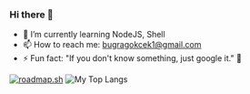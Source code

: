 ### Hi there 👋

- 🌱 I’m currently learning NodeJS, Shell
- 📫 How to reach me: bugragokcek1@gmail.com
- ⚡ Fun fact: "If you don't know something, just google it." 🤪

<p float="center">
    <a href="https://roadmap.sh"><img src="https://api.roadmap.sh/v1-badge/tall/64e1bad9ced78d29352ef626?variant=dark" alt="roadmap.sh"/></a>
  <img  src="https://github-readme-stats.vercel.app/api/top-langs/?username=bugra-gokcek&layout=pie&theme=dark&hide=html,css" alt="My Top Langs" />
</p>
